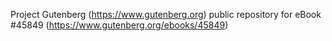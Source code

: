 Project Gutenberg (https://www.gutenberg.org) public repository for eBook #45849 (https://www.gutenberg.org/ebooks/45849)
